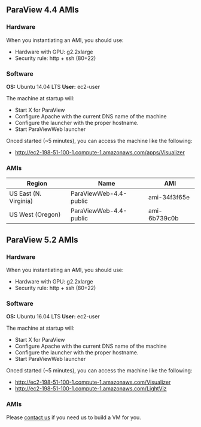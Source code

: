 ## ParaView 4.4 AMIs

### Hardware

When you instantiating an AMI, you should use:
- Hardware with GPU: g2.2xlarge
- Security rule: http + ssh (80+22)

### Software

__OS:__ Ubuntu 14.04 LTS
__User:__ ec2-user

The machine at startup will:
- Start X for ParaView
- Configure Apache with the current DNS name of the machine
- Configure the launcher with the proper hostname.
- Start ParaViewWeb launcher

Onced started (~5 minutes), you can access the machine like the following:
- http://ec2-198-51-100-1.compute-1.amazonaws.com/apps/Visualizer

### AMIs

| Region                | Name                   | AMI          |
| --------------------- | ---------------------- | ------------ |
| US East (N. Virginia) | ParaViewWeb-4.4-public | ami-34f3f65e |
| US West (Oregon)      | ParaViewWeb-4.4-public | ami-6b739c0b |

## ParaView 5.2 AMIs

### Hardware

When you instantiating an AMI, you should use:
- Hardware with GPU: g2.2xlarge
- Security rule: http + ssh (80+22)

### Software

__OS:__ Ubuntu 16.04 LTS
__User:__ ec2-user

The machine at startup will:
- Start X for ParaView
- Configure Apache with the current DNS name of the machine
- Configure the launcher with the proper hostname.
- Start ParaViewWeb launcher

Onced started (~5 minutes), you can access the machine like the following:
- http://ec2-198-51-100-1.compute-1.amazonaws.com/Visualizer
- http://ec2-198-51-100-1.compute-1.amazonaws.com/LightViz

### AMIs

Please [contact us](http://www.kitware.com/products/support.html) if you need us to build a VM for you.
